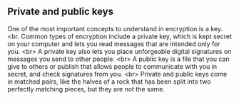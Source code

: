
## Private and public keys

One of the most important concepts to understand in encryption is a key.
&lt;br.
Common types of encryption include a private key, which is kept secret on your computer and lets you read messages that are intended only for you.
&lt;br&gt;
A private key also lets you place unforgeable digital signatures on messages you send to other people.
&lt;br&gt;
A public key is a file that you can give to others or publish that allows people to communicate with you in secret, and check signatures from you.
&lt;br&gt;
Private and public keys come in matched pairs, like the halves of a rock that has been split into two perfectly matching pieces, but they are not the same.
